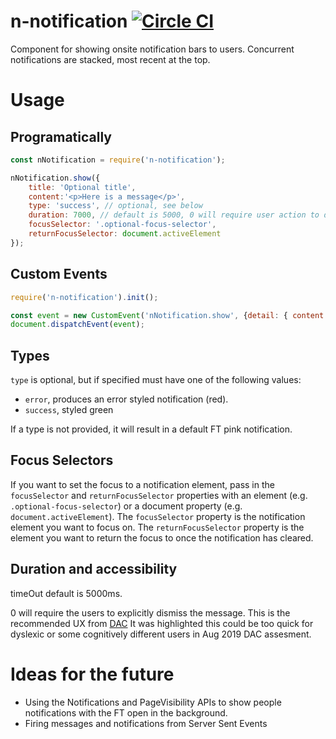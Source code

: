 # n-notification [![Circle CI](https://circleci.com/gh/Financial-Times/n-notification/tree/master.svg?style=svg)](https://circleci.com/gh/Financial-Times/n-notification/tree/master)
Component for showing onsite notification bars to users. Concurrent notifications are stacked, most recent at the top.

# Usage

## Programatically

```js
const nNotification = require('n-notification');

nNotification.show({
	title: 'Optional title',
	content:'<p>Here is a message</p>',
	type: 'success', // optional, see below
	duration: 7000, // default is 5000, 0 will require user action to dismiss
	focusSelector: '.optional-focus-selector',
	returnFocusSelector: document.activeElement
});
```

## Custom Events

```js
require('n-notification').init();

const event = new CustomEvent('nNotification.show', {detail: { content: 'Title' }});
document.dispatchEvent(event);
```

## Types

`type` is optional, but if specified must have one of the following values:

* `error`, produces an error styled notification (red).
* `success`, styled green

If a type is not provided, it will result in a default FT pink notification.

## Focus Selectors

If you want to set the focus to a notification element, pass in the `focusSelector` and `returnFocusSelector` properties with an element (e.g. `.optional-focus-selector`) or a document property (e.g. `document.activeElement`). The `focusSelector` property is the notification element you want to focus on. The `returnFocusSelector` property is the element you want to return the focus to once the notification has cleared.

## Duration and accessibility
timeOut default is 5000ms.

0 will require the users to explicitly dismiss the message. This is the recommended UX from [DAC](https://digitalaccessibilitycentre.org/) It was highlighted this could be too quick for dyslexic or some cognitively different users in Aug 2019 DAC assesment.


# Ideas for the future

* Using the Notifications and PageVisibility APIs to show people notifications with the FT open in the background.
* Firing messages and notifications from Server Sent Events
